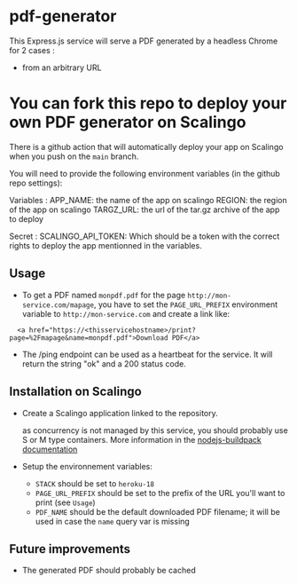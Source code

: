 # pdf-generator

This Express.js service will serve a PDF generated by a headless Chrome for 2 cases :

- from an arbitrary URL
<!-- - from a HTML string, provided in the body of a POST request -->

# You can fork this repo to deploy your own PDF generator on Scalingo

There is a github action that will automatically deploy your app on Scalingo when you push on the `main` branch.

You will need to provide the following environment variables (in the github repo settings):

Variables :
APP_NAME: the name of the app on scalingo
REGION: the region of the app on scalingo
TARGZ_URL: the url of the tar.gz archive of the app to deploy

Secret :
SCALINGO_API_TOKEN: Which should be a token with the correct rights to deploy the app mentionned in the variables.

## Usage

- To get a PDF named `monpdf.pdf` for the page `http://mon-service.com/mapage`, you have to set the `PAGE_URL_PREFIX` environment variable to `http://mon-service.com` and create a link like:

```
  <a href="https://<thisservicehostname>/print?page=%2Fmapage&name=monpdf.pdf">Download PDF</a>
```

- The /ping endpoint can be used as a heartbeat for the service. It will return the string "ok" and a 200 status code.

## Installation on Scalingo

- Create a Scalingo application linked to the repository.

  as concurrency is not managed by this service, you should probably use S or M type containers. More information in the [nodejs-buildpack documentation](https://github.com/Scalingo/nodejs-buildpack#reasonable-defaults-for-concurrency)

- Setup the environnement variables:

  - `STACK` should be set to `heroku-18`
  - `PAGE_URL_PREFIX` should be set to the prefix of the URL you'll want to print (see `Usage`)
  - `PDF_NAME` should be the default downloaded PDF filename; it will be used in case the `name` query var is missing

## Future improvements

- The generated PDF should probably be cached

